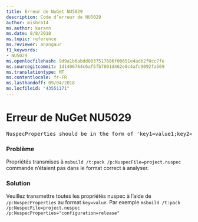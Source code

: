 ```yaml
---
title: Erreur de NuGet NU5029
description: Code d’erreur de NU5029
author: mishra14
ms.author: karann
ms.date: 8/8/2018
ms.topic: reference
ms.reviewer: anangaur
f1_keywords:
- NU5029
ms.openlocfilehash: 9d9a1b6abdd0837517686f00651e4adb2f0cc7fe
ms.sourcegitcommit: 1d1406764c6af5fb7801d462e0c4afc9092fa569
ms.translationtype: MT
ms.contentlocale: fr-FR
ms.lasthandoff: 09/04/2018
ms.locfileid: "43551171"
---
```

# <a name="nuget-error-nu5029"></a>Erreur de NuGet NU5029
<pre>NuspecProperties should be in the form of 'key1=value1;key2=value2'.</pre>

### <a name="issue"></a>Problème

Propriétés transmises à `msbuild /t:pack /p:NuspecFile=project.nuspec` commande n’étaient pas dans le format correct à analyser.


### <a name="solution"></a>Solution

Veuillez transmettre toutes les propriétés nuspec à l’aide de `/p:NuspecProperties` au format `key=value`. Par exemple `msbuild /t:pack /p:NuspecFile=project.nuspec /p:NuspecProperties="configuration=release"`

